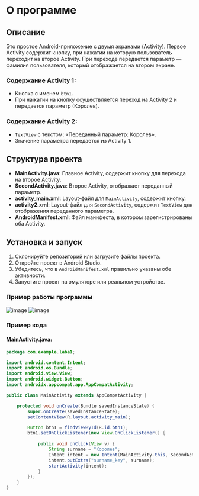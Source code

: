 # О программе

## Описание

Это простое Android-приложение с двумя экранами (Activity). Первое Activity содержит кнопку, при нажатии на которую пользователь переходит на второе Activity. При переходе передается параметр — фамилия пользователя, который отображается на втором экране.

### Содержание Activity 1:
- Кнопка с именем `btn1`.
- При нажатии на кнопку осуществляется переход на Activity 2 и передается параметр (Королев).

### Содержание Activity 2:
- `TextView` с текстом: «Переданный параметр: Королев».
- Значение параметра передается из Activity 1.

## Структура проекта

- **MainActivity.java**: Главное Activity, содержит кнопку для перехода на второе Activity.
- **SecondActivity.java**: Второе Activity, отображает переданный параметр.
- **activity_main.xml**: Layout-файл для `MainActivity`, содержит кнопку.
- **activity2.xml**: Layout-файл для `SecondActivity`, содержит `TextView` для отображения переданного параметра.
- **AndroidManifest.xml**: Файл манифеста, в котором зарегистрированы оба Activity.

## Установка и запуск

1. Склонируйте репозиторий или загрузите файлы проекта.
2. Откройте проект в Android Studio.
3. Убедитесь, что в `AndroidManifest.xml` правильно указаны обе активности.
4. Запустите проект на эмуляторе или реальном устройстве.

### Пример работы программы
![image](https://github.com/user-attachments/assets/e24107ca-a508-4394-8ca2-b1642b6894bd)
![image](https://github.com/user-attachments/assets/f056bb19-e58a-46bd-821b-4764e136f318)



### Пример кода

#### MainActivity.java:
```java
package com.example.laba1;

import android.content.Intent;
import android.os.Bundle;
import android.view.View;
import android.widget.Button;
import androidx.appcompat.app.AppCompatActivity;

public class MainActivity extends AppCompatActivity {

    protected void onCreate(Bundle savedInstanceState) {
        super.onCreate(savedInstanceState);
        setContentView(R.layout.activity_main); 

        Button btn1 = findViewById(R.id.btn1);
        btn1.setOnClickListener(new View.OnClickListener() {

            public void onClick(View v) {
                String surname = "Королев";
                Intent intent = new Intent(MainActivity.this, SecondActivity.class);
                intent.putExtra("surname_key", surname);
                startActivity(intent);
            }
        });
    }
}
